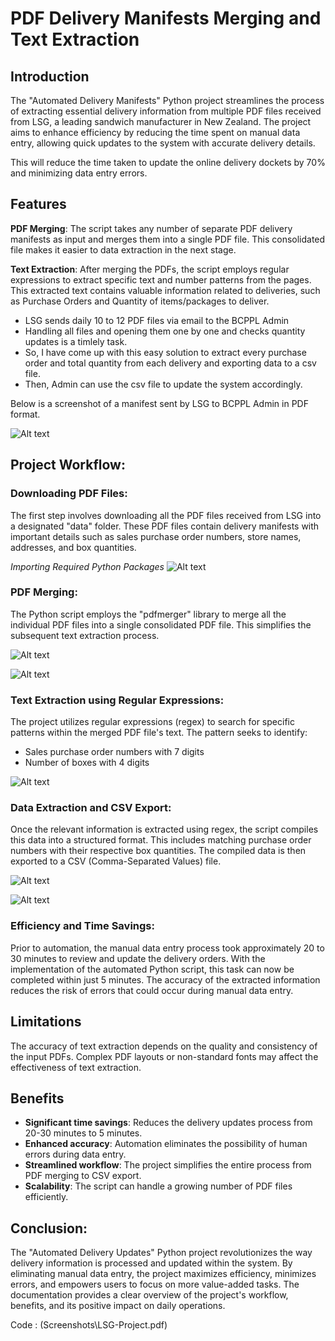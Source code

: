 ﻿# PDF Delivery Manifests Merging and Text Extraction


## Introduction
The "Automated Delivery Manifests" Python project streamlines the process of extracting essential delivery information from multiple PDF files received from LSG, a leading sandwich manufacturer in New Zealand. The project aims to enhance efficiency by reducing the time spent on manual data entry, allowing quick updates to the system with accurate delivery details.

This will reduce the time taken to update the online delivery dockets by 70% and minimizing data entry errors.

## Features
**PDF Merging**: The script takes any number of separate PDF delivery manifests as input and merges them into a single PDF file. This consolidated file makes it easier to data extraction in the next stage.

**Text Extraction**: After merging the PDFs, the script employs regular expressions to extract specific text and number patterns from the pages. This extracted text contains valuable information related to deliveries, such as Purchase Orders and Quantity of items/packages to deliver.

- LSG sends daily 10 to 12 PDF files via email to the BCPPL Admin
- Handling all files and opening them one by one and checks quantity updates is a timlely task.
- So, I have come up with this easy solution to extract every purchase order and total quantity from each delivery and exporting data to a csv file.
- Then, Admin can use the csv file to update the system accordingly.

Below is a screenshot of a manifest sent by LSG to BCPPL Admin in PDF format.

![Alt text](Screenshots/PDF-data-to-extract.png)

## Project Workflow:

### Downloading PDF Files:
The first step involves downloading all the PDF files received from LSG into a designated "data" folder. These PDF files contain delivery manifests with important details such as sales purchase order numbers, store names, addresses, and box quantities.

*Importing Required Python Packages*
![Alt text](<Code Snippets/Import_Packages.png>)
### PDF Merging:
The Python script employs the "pdfmerger" library to merge all the individual PDF files into a single consolidated PDF file. This simplifies the subsequent text extraction process.

![Alt text](<Code Snippets/PDF_Merger.png>)

![Alt text](<Code Snippets/PDF_Reader.png>)

### Text Extraction using Regular Expressions:
The project utilizes regular expressions (regex) to search for specific patterns within the merged PDF file's text. The pattern seeks to identify:

- Sales purchase order numbers with 7 digits
- Number of boxes with 4 digits

![Alt text](<Code Snippets/Regex.png>)

### Data Extraction and CSV Export:
Once the relevant information is extracted using regex, the script compiles this data into a structured format. This includes matching purchase order numbers with their respective box quantities. The compiled data is then exported to a CSV (Comma-Separated Values) file.

![Alt text](<Code Snippets/Split.png>)

![Alt text](<Code Snippets/csv_export.png>)


### Efficiency and Time Savings:
Prior to automation, the manual data entry process took approximately 20 to 30 minutes to review and update the delivery orders. With the implementation of the automated Python script, this task can now be completed within just 5 minutes. The accuracy of the extracted information reduces the risk of errors that could occur during manual data entry.


## Limitations
The accuracy of text extraction depends on the quality and consistency of the input PDFs.
Complex PDF layouts or non-standard fonts may affect the effectiveness of text extraction.

## Benefits

- **Significant time savings**: Reduces the delivery updates process from 20-30 minutes to 5 minutes.
- **Enhanced accuracy**: Automation eliminates the possibility of human errors during data entry.
- **Streamlined workflow**: The project simplifies the entire process from PDF merging to CSV export.
- **Scalability**: The script can handle a growing number of PDF files efficiently.


## Conclusion:
The "Automated Delivery Updates" Python project revolutionizes the way delivery information is processed and updated within the system. By eliminating manual data entry, the project maximizes efficiency, minimizes errors, and empowers users to focus on more value-added tasks. The documentation provides a clear overview of the project's workflow, benefits, and its positive impact on daily operations.

Code : 
(Screenshots\LSG-Project.pdf)